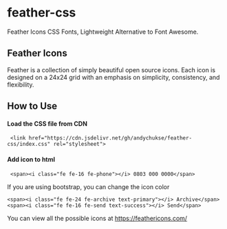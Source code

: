# feather-css
Feather Icons CSS Fonts, Lightweight Alternative to Font Awesome.

## Feather Icons
Feather is a collection of simply beautiful open source icons. Each icon is designed on a 24x24 grid with an emphasis on simplicity, consistency, and flexibility.

## How to Use

#### Load the CSS file from CDN 
```
 <link href="https://cdn.jsdelivr.net/gh/andychukse/feather-css/index.css" rel="stylesheet">
 ```
 #### Add icon to html
 ```
  <span><i class="fe fe-16 fe-phone"></i> 0803 000 0000</span>
 ```
 
 If you are using bootstrap, you can change the icon color
```
<span><i class="fe fe-24 fe-archive text-primary"></i> Archive</span>
<span><i class="fe fe-16 fe-send text-success"></i> Send</span>

```
You can view all the possible icons at https://feathericons.com/
